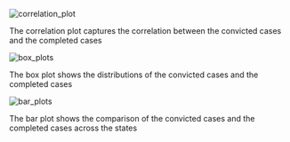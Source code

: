 ![correlation_plot](https://user-images.githubusercontent.com/42039091/190856575-f12960bb-12d9-478e-9a85-1c128b2b9a6c.png)

The correlation plot captures the correlation between the convicted cases and the completed cases

![box_plots](https://user-images.githubusercontent.com/42039091/190856611-afc64ea1-4b08-4100-9e9c-952b49baa324.png)

The box plot shows  the distributions of the convicted cases and the completed cases

![bar_plots](https://user-images.githubusercontent.com/42039091/190856618-6594b947-e451-4b84-a48d-437b9cfc7ad1.png)

The bar plot shows  the comparison of the convicted cases and the completed cases across the states 
